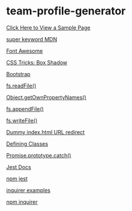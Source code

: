 # team-profile-generator

[Click Here to View a Sample Page](https://pythonidaer.github.io/team-profile-generator/) 

[super keyword MDN](https://developer.mozilla.org/en-US/docs/Web/JavaScript/Reference/Operators/super)

[Font Awesome](https://fontawesome.com/)

[CSS Tricks: Box Shadow](https://css-tricks.com/almanac/properties/b/box-shadow/)

[Bootstrap](https://getbootstrap.com/)

[fs.readFile()](https://nodejs.org/dist/latest-v10.x/docs/api/fs.html#fs_fs_readfile_path_options_callback)

[Object.getOwnPropertyNames()](https://developer.mozilla.org/en-US/docs/Web/JavaScript/Reference/Global_Objects/Object/getOwnPropertyNames)

[fs.appendFile()](https://nodejs.org/dist/latest-v10.x/docs/api/fs.html#fs_fs_appendfile_path_data_options_callback)

[fs.writeFile()](https://nodejs.org/dist/latest-v10.x/docs/api/fs.html#fs_fs_write_fd_string_position_encoding_callback)

[Dummy index.html URL redirect](https://stackoverflow.com/questions/25320356/can-i-have-my-github-pages-index-html-in-a-subfolder-of-the-repository)

[Defining Classes](https://developer.mozilla.org/en-US/docs/Web/JavaScript/Reference/Classes)

[Promise.prototype.catch()](https://developer.mozilla.org/en-US/docs/Web/JavaScript/Reference/Global_Objects/Promise/catch)

[Jest Docs](https://jestjs.io/docs/en/getting-started)

[npm jest](https://www.npmjs.com/package/jest)

[inquirer examples](https://github.com/SBoudrias/Inquirer.js/blob/master/packages/inquirer/examples/recursive.js)

[npm inquirer](https://www.npmjs.com/package/inquirer)

[]()
[]()
[]()
[]()
[]()
[]()
[]()